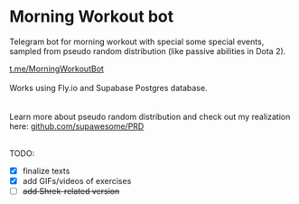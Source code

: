 # Morning Workout bot
Telegram bot for morning workout with special some special events, 
sampled from pseudo random distribution (like passive abilities in Dota 2).

[t.me/MorningWorkoutBot](https://t.me/MorningWorkoutBot)
\
\
Works using Fly.io and Supabase Postgres database.
\
\
\
Learn more about pseudo random distribution and check out my realization here: [github.com/supawesome/PRD](https://github.com/supawesome/PRD)

\
TODO:
- [x] finalize texts
- [x] add GIFs/videos of exercises
- [ ] ~~add Shrek-related version~~